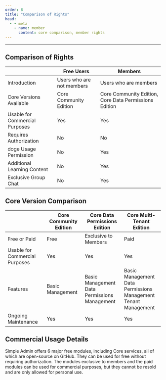 ```yaml
---
order: 8
title: "Comparison of Rights"
head:
  - - meta
    - name: member
      content: core comparison, member rights
---
```


---

## Comparison of Rights

|                                | Free Users                | Members                                               |
| ------------------------------ | ------------------------- | ----------------------------------------------------- |
| Introduction                   | Users who are not members | Users who are members                                 |
| Core Versions Available        | Core Community Edition    | Core Community Edition, Core Data Permissions Edition |
| Usable for Commercial Purposes | Yes                       | Yes                                                   |
| Requires Authorization         | No                        | No                                                    |
| doge Usage Permission          | No                        | Yes                                                   |
| Additional Learning Content    | No                        | Yes                                                   |
| Exclusive Group Chat           | No                        | Yes                                                   |

## Core Version Comparison

|                                | Core Community Edition | Core Data Permissions Edition                     | Core Multi-Tenant Edition                                                |
| ------------------------------ | ---------------------- | ------------------------------------------------- | ------------------------------------------------------------------------ |
| Free or Paid                   | Free                   | Exclusive to Members                              | Paid                                                                     |
| Usable for Commercial Purposes | Yes                    | Yes                                               | Yes                                                                      |
| Features                       | Basic Management       | Basic Management <br> Data Permissions Management | Basic Management <br> Data Permissions Management <br> Tenant Management |
| Ongoing Maintenance            | Yes                    | Yes                                               | Yes                                                                      |

## Commercial Usage Details

Simple Admin offers 6 major free modules, including Core services, all of which are open-source on GitHub. They can be used for free without requiring authorization. The modules exclusive to members and the paid modules can be used for commercial purposes, but they cannot be resold and are only allowed for personal use.